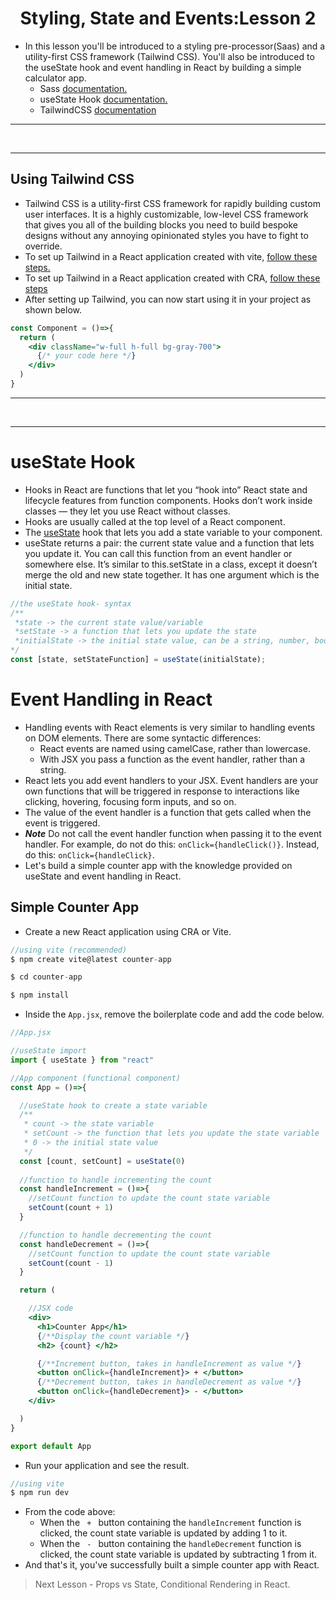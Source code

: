<h1 align="center">Styling, State and Events:Lesson 2</h1>

- In this lesson you'll be introduced to a styling pre-processor(Saas) and a utility-first CSS framework (Tailwind CSS). You'll also be introduced to the useState hook and event handling in React by building a simple calculator app.
  - Sass <a href="https://sass-lang.com/guide">documentation.</a>
  - useState Hook <a href="https://reactjs.org/docs/hooks-state.html">documentation.</a>
  - TailwindCSS <a href="https://tailwindcss.com/docs">documentation</a>

<hr>
<br>
<hr>

## Using Tailwind CSS 
- Tailwind CSS is a utility-first CSS framework for rapidly building custom user interfaces. It is a highly customizable, low-level CSS framework that gives you all of the building blocks you need to build bespoke designs without any annoying opinionated styles you have to fight to override.
- To set up Tailwind in a React application created with vite, <a href="https://tailwindcss.com/docs/guides/vite">follow these steps.</a> 
- To set up Tailwind in a React application created with CRA, <a href="https://tailwindcss.com/docs/guides/create-react-app">follow these steps</a>
- After setting up Tailwind, you can now start using it in your project as shown below.
  
```jsx
const Component = ()=>{
  return (
    <div className="w-full h-full bg-gray-700">
      {/* your code here */}
    </div>
  )
}
```

<hr>
<br>
<hr>

# useState Hook

- Hooks in React are functions that let you “hook into” React state and lifecycle features from function components. Hooks don’t work inside classes — they let you use React without classes.
- Hooks are usually called at the top level of a React component.
- The <a href="https://react.dev/reference/react/useState">useState</a> hook that lets you add a state variable to your component.
- useState returns a pair: the current state value and a function that lets you update it. You can call this function from an event handler or somewhere else. It’s similar to this.setState in a class, except it doesn’t merge the old and new state together. It has one argument which is the initial state.

```jsx
//the useState hook- syntax
/** 
 *state -> the current state value/variable
 *setState -> a function that lets you update the state
 *initialState -> the initial state value, can be a string, number, boolean, object, array, etc
*/
const [state, setStateFunction] = useState(initialState);

```

# Event Handling in React

- Handling events with React elements is very similar to handling events on DOM elements. There are some syntactic differences:
  - React events are named using camelCase, rather than lowercase.
  - With JSX you pass a function as the event handler, rather than a string.
- React lets you add event handlers to your JSX. Event handlers are your own functions that will be triggered in response to interactions like clicking, hovering, focusing form inputs, and so on.
- The value of the event handler is a function that gets called when the event is triggered.
- ***Note*** Do not call the event handler function when passing it to the event handler. For example, do not do this: <code>onClick={handleClick()}</code>. Instead, do this: <code>onClick={handleClick}</code>.
- Let's build a simple counter app with the knowledge provided on  useState and event handling in React.

## Simple Counter App
- Create a new React application using CRA or Vite.

```jsx
//using vite (recommended)
$ npm create vite@latest counter-app

$ cd counter-app

$ npm install
```
- Inside the <code>App.jsx</code>, remove the boilerplate code and add the code below.

  
```jsx
//App.jsx

//useState import
import { useState } from "react"

//App component (functional component)
const App = ()=>{

  //useState hook to create a state variable
  /**
   * count -> the state variable
   * setCount -> the function that lets you update the state variable
   * 0 -> the initial state value
   */
  const [count, setCount] = useState(0)
  
  //function to handle incrementing the count
  const handleIncrement = ()=>{
    //setCount function to update the count state variable
    setCount(count + 1)
  }

  //function to handle decrementing the count
  const handleDecrement = ()=>{
    //setCount function to update the count state variable
    setCount(count - 1)
  }

  return (

    //JSX code
    <div>
      <h1>Counter App</h1>
      {/**Display the count variable */}
      <h2> {count} </h2>

      {/**Increment button, takes in handleIncrement as value */}
      <button onClick={handleIncrement}> + </button>
      {/**Decrement button, takes in handleDecrement as value */}
      <button onClick={handleDecrement}> - </button>
    </div>

  )
}

export default App
```

- Run your application and see the result.
  
```jsx
//using vite
$ npm run dev
```
- From the code above:
  - When the <code> + </code> button containing the <code>handleIncrement</code> function is clicked, the count state variable is updated by adding 1 to it. 
  - When the <code> - </code> button containing the <code>handleDecrement</code> function is clicked, the count state variable is updated by subtracting 1 from it.
- And that's it, you've successfully built a simple counter app with React.

> Next Lesson - Props vs State, Conditional Rendering in React.
